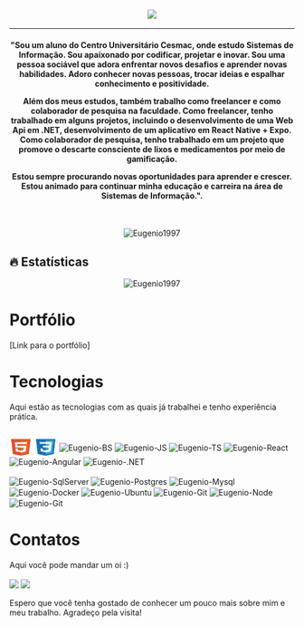 
<h1 align="center"Olá , eu me chamo Eugenio Lopes Fernandes Lima <img src="https://media.giphy.com/media/hvRJCLFzcasrR4ia7z/giphy.gif" width="35"></h1>
<p align="center">
  <a href="https://github.com/DenverCoder1/readme-typing-svg"><img src="https://readme-typing-svg.herokuapp.com?lines=Estudante+de+Sistemas+de+Informação;Graduado+em+Redes+de+Computadores;Desenvolvedor+web+fullstack;Stack:%20Angular%20|%20.NET%20|%20SQL%20Server;Sempre%20adquirindo%20novos%20conhecimentos&center=true&width=500&height=50"></a>
</p>
<hr/>
<h4 align="center">"Sou um aluno do Centro Universitário Cesmac, onde estudo Sistemas de Informação. Sou apaixonado por codificar, projetar e inovar. Sou uma pessoa sociável que adora enfrentar novos desafios e aprender novas habilidades. Adoro conhecer novas pessoas, trocar ideias e espalhar conhecimento e positividade.

Além dos meus estudos, também trabalho como freelancer e como colaborador de pesquisa na faculdade. Como freelancer, tenho trabalhado em alguns projetos, incluindo o desenvolvimento de uma Web Api em .NET, desenvolvimento de um aplicativo em React Native + Expo. Como colaborador de pesquisa, tenho trabalhado em um projeto que promove o descarte consciente de lixos e medicamentos por meio de gamificação.

Estou sempre procurando novas oportunidades para aprender e crescer. Estou animado para continuar minha educação e carreira na área de Sistemas de Informação.".</h4>
<br>
<p align="center"> <img src="https://komarev.com/ghpvc/?username=Eugenio1997&label=Profile%20views&color=0e75b6&style=plastic" alt="Eugenio1997" /> </p>

## 🔥 Estatísticas
<p align="center"><img src="https://github-readme-streak-stats.herokuapp.com/?user=Eugenio1997&theme=algolia&locale=pt_BR" alt="Eugenio1997"  /></p>


# Portfólio

[Link para o portfólio]

# Tecnologias
Aqui estão as tecnologias com as quais já trabalhei e tenho experiência prática.

<div align="left" style="display: inline_block"><br>
    <img align="center" alt="Eugenio-HTML" height="30" width="40" src="https://raw.githubusercontent.com/devicons/devicon/master/icons/html5/html5-original.svg">
    <img align="center" alt="Eugenio-CSS" height="30" width="40" src="https://raw.githubusercontent.com/devicons/devicon/master/icons/css3/css3-original.svg">
    <img align="center" alt="Eugenio-BS" height="30" width="40" src="https://cdn.jsdelivr.net/gh/devicons/devicon/icons/bootstrap/bootstrap-original.svg">  
    <img align="center" alt="Eugenio-JS" height="30" width="40" src="https://cdn.jsdelivr.net/gh/devicons/devicon/icons/javascript/javascript-original.svg">  
    <img align="center" alt="Eugenio-TS" height="30" width="40" src="https://cdn.jsdelivr.net/gh/devicons/devicon/icons/typescript/typescript-plain.svg">
    <img align="center" alt="Eugenio-React" height="30" width="40" src="https://cdn.jsdelivr.net/gh/devicons/devicon/icons/react/react-original.svg"> 
    <img align="center" alt="Eugenio-Angular" height="30" width="40" src="https://cdn.jsdelivr.net/gh/devicons/devicon/icons/angularjs/angularjs-original.svg">   
    <img align="center" alt="Eugenio-.NET" height="30" width="40" src="https://cdn.jsdelivr.net/gh/devicons/devicon/icons/dot-net/dot-net-original.svg"> 
<div>
<div align="left" style="display: inline_block"><br>
    <img align="center" alt="Eugenio-SqlServer" height="30" width="40" src="https://cdn.jsdelivr.net/gh/devicons/devicon/icons/microsoftsqlserver/microsoftsqlserver-plain.svg">
    <img align="center" alt="Eugenio-Postgres" height="30" width="40" src="https://cdn.jsdelivr.net/gh/devicons/devicon/icons/postgresql/postgresql-original.svg">
    <img align="center" alt="Eugenio-Mysql" height="30" width="40" src="https://cdn.jsdelivr.net/gh/devicons/devicon/icons/mysql/mysql-original-wordmark.svg">
    <img align="center" alt="Eugenio-Docker" height="30" width="40" src="https://cdn.jsdelivr.net/gh/devicons/devicon/icons/docker/docker-original.svg">
    <img align="center" alt="Eugenio-Ubuntu" height="30" width="40" src="https://cdn.jsdelivr.net/gh/devicons/devicon/icons/linux/linux-original.svg">
      <img align="center" alt="Eugenio-Git" height="30" width="40" src="https://cdn.jsdelivr.net/gh/devicons/devicon/icons/git/git-original.svg">
    <img align="center" alt="Eugenio-Node" height="30" width="40" src="https://cdn.jsdelivr.net/gh/devicons/devicon/icons/nodejs/nodejs-original.svg">
    <img align="center" alt="Eugenio-Git" height="30" width="40" src="https://cdn.jsdelivr.net/gh/devicons/devicon/icons/dotnetcore/dotnetcore-original.svg">
</div>


# Contatos
Aqui você pode mandar um oi :)
<br>
<br>
<a href="https://api.whatsapp.com/send?phone=5582999269615" rel="nofollow"><img src="https://camo.githubusercontent.com/d9d4db0a25f6d41d6ef282c6adc2f9bd5b31201ef00ba580f5a945da4063a937/68747470733a2f2f696d672e736869656c64732e696f2f62616467652f57686174734170702d3235443336363f7374796c653d666f722d7468652d6261646765266c6f676f3d7768617473617070266c6f676f436f6c6f723d7768697465" data-canonical-src="https://img.shields.io/badge/WhatsApp-25D366?style=for-the-badge&amp;logo=whatsapp&amp;logoColor=white" style="max-width: 100%;"></a>
<a href="https://www.linkedin.com/in/eugenio-lopes-747322124/" rel="nofollow"><img src="https://camo.githubusercontent.com/c00f87aeebbec37f3ee0857cc4c20b21fefde8a96caf4744383ebfe44a47fe3f/68747470733a2f2f696d672e736869656c64732e696f2f62616467652f2d4c696e6b6564496e2d2532333030373742353f7374796c653d666f722d7468652d6261646765266c6f676f3d6c696e6b6564696e266c6f676f436f6c6f723d7768697465" data-canonical-src="https://img.shields.io/badge/-LinkedIn-%230077B5?style=for-the-badge&amp;logo=linkedin&amp;logoColor=white" style="max-width: 100%;"></a>

Espero que você tenha gostado de conhecer um pouco mais sobre mim e meu trabalho. Agradeço pela visita!
